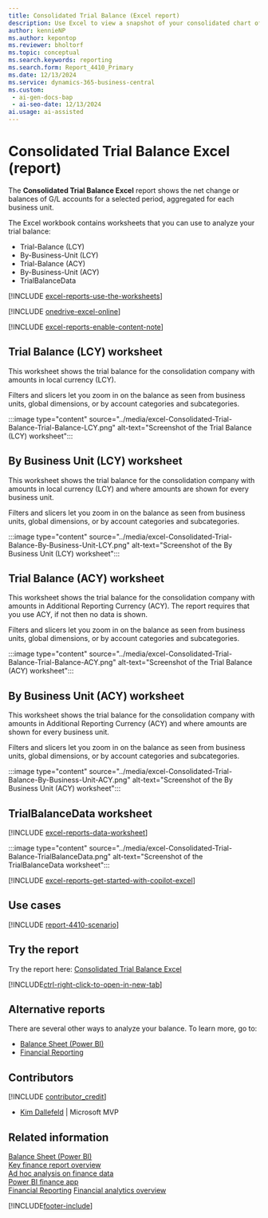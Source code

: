 ```yaml
---
title: Consolidated Trial Balance (Excel report)
description: Use Excel to view a snapshot of your consolidated chart of accounts at a given point to check the debit and credit net change and closing balance.
author: kennieNP
ms.author: kepontop
ms.reviewer: bholtorf
ms.topic: conceptual
ms.search.keywords: reporting
ms.search.form: Report_4410_Primary
ms.date: 12/13/2024
ms.service: dynamics-365-business-central
ms.custom:
 - ai-gen-docs-bap
 - ai-seo-date: 12/13/2024
ai.usage: ai-assisted
---
```


# Consolidated Trial Balance Excel (report)

The **Consolidated Trial Balance Excel** report shows the net change or balances of G/L accounts for a selected period, aggregated for each business unit.

The Excel workbook contains worksheets that you can use to analyze your trial balance:

- Trial-Balance (LCY)
- By-Business-Unit (LCY)
- Trial-Balance (ACY)
- By-Business-Unit (ACY)
- TrialBalanceData

[!INCLUDE [excel-reports-use-the-worksheets](../includes/excel-reports-use-the-worksheets.md)]

[!INCLUDE [onedrive-excel-online](../includes/onedrive-excel-online.md)]

[!INCLUDE [excel-reports-enable-content-note](../includes/excel-reports-enable-content-note.md)]

## Trial Balance (LCY) worksheet

This worksheet shows the trial balance for the consolidation company with amounts in local currency (LCY). 

Filters and slicers let you zoom in on the balance as seen from business units, global dimensions, or by account categories and subcategories.

:::image type="content" source="../media/excel-Consolidated-Trial-Balance-Trial-Balance-LCY.png" alt-text="Screenshot of the Trial Balance (LCY) worksheet":::

## By Business Unit (LCY) worksheet

This worksheet shows the trial balance for the consolidation company with amounts in local currency (LCY) and where amounts are shown for every business unit. 

Filters and slicers let you zoom in on the balance as seen from business units, global dimensions, or by account categories and subcategories.

:::image type="content" source="../media/excel-Consolidated-Trial-Balance-By-Business-Unit-LCY.png" alt-text="Screenshot of the By Business Unit (LCY) worksheet":::

## Trial Balance (ACY) worksheet

This worksheet shows the trial balance for the consolidation company with amounts in Additional Reporting Currency (ACY). The report requires that you use ACY, if not then no data is shown.

Filters and slicers let you zoom in on the balance as seen from business units, global dimensions, or by account categories and subcategories.

:::image type="content" source="../media/excel-Consolidated-Trial-Balance-Trial-Balance-ACY.png" alt-text="Screenshot of the Trial Balance (ACY) worksheet":::

## By Business Unit (ACY) worksheet

This worksheet shows the trial balance for the consolidation company with amounts in Additional Reporting Currency (ACY) and where amounts are shown for every business unit. 

Filters and slicers let you zoom in on the balance as seen from business units, global dimensions, or by account categories and subcategories.

:::image type="content" source="../media/excel-Consolidated-Trial-Balance-By-Business-Unit-ACY.png" alt-text="Screenshot of the By Business Unit (ACY) worksheet":::


## TrialBalanceData worksheet

[!INCLUDE [excel-reports-data-worksheet](../includes/excel-reports-data-worksheet.md)]

:::image type="content" source="../media/excel-Consolidated-Trial-Balance-TrialBalanceData.png" alt-text="Screenshot of the TrialBalanceData worksheet":::

[!INCLUDE [excel-reports-get-started-with-copilot-excel](../includes/excel-reports-get-started-with-copilot-excel.md)]

## Use cases

[!INCLUDE [report-4410-scenario](../includes/report-4410-scenario-include.md)]

## Try the report

Try the report here: [Consolidated Trial Balance Excel](https://businesscentral.dynamics.com?report=4410)

[!INCLUDE[ctrl-right-click-to-open-in-new-tab](../includes/ctrl-right-click-to-open-in-new-tab.md)]

## Alternative reports

There are several other ways to analyze your balance. To learn more, go to:

- [Balance Sheet (Power BI)](../finance-powerbi-balance-sheet.md)
- [Financial Reporting](../bi-how-work-account-schedule.md)

## Contributors

[!INCLUDE [contributor_credit](../includes/contributor_credit.md)]

- [Kim Dallefeld](https://www.linkedin.com/in/kim-dallefeld/) | Microsoft MVP

## Related information

[Balance Sheet (Power BI)](../finance-powerbi-balance-sheet.md)  
[Key finance report overview](../finance-reports.md)  
[Ad hoc analysis on finance data](../ad-hoc-analysis-finance.md)  
[Power BI finance app](../finance-powerbi-app.md)  
[Financial Reporting](../bi-how-work-account-schedule.md)
[Financial analytics overview](../bi.md)  

[!INCLUDE[footer-include](../includes/footer-banner.md)]